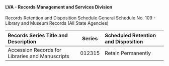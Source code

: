 #### LVA - Records Management and Services Division
Records Retention and Disposition Schedule
General Schedule No. 109 - Library and Museum Records (All State Agencies)

|	Records Series Title and Description				|	Series		|	Scheduled Retention and Disposition |
|:----------------------------------------------------- |:-------------:|:------------------------------------- |
| Accession Records for Libraries and Manuscripts		|	012315		| Retain Permanently					|

